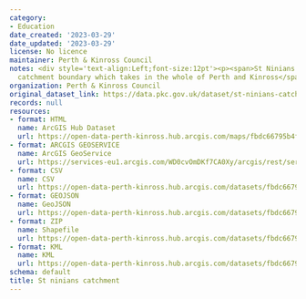 ```yaml
---
category:
- Education
date_created: '2023-03-29'
date_updated: '2023-03-29'
license: No licence
maintainer: Perth & Kinross Council
notes: <div style='text-align:Left;font-size:12pt'><p><span>St Ninians Episcopal School
  catchment boundary which takes in the whole of Perth and Kinross</span></p></div>
organization: Perth & Kinross Council
original_dataset_link: https://data.pkc.gov.uk/dataset/st-ninians-catchment
records: null
resources:
- format: HTML
  name: ArcGIS Hub Dataset
  url: https://open-data-perth-kinross.hub.arcgis.com/maps/fbdc66795b4f4479bc6d0b9aa2f759ab_6
- format: ARCGIS GEOSERVICE
  name: ArcGIS GeoService
  url: https://services-eu1.arcgis.com/WD0cvOmDKf7CA0Xy/arcgis/rest/services/St_Ninians_Catchment/FeatureServer/6
- format: CSV
  name: CSV
  url: https://open-data-perth-kinross.hub.arcgis.com/datasets/fbdc66795b4f4479bc6d0b9aa2f759ab_6.csv?outSR=%7B%22latestWkid%22%3A27700%2C%22wkid%22%3A27700%7D
- format: GEOJSON
  name: GeoJSON
  url: https://open-data-perth-kinross.hub.arcgis.com/datasets/fbdc66795b4f4479bc6d0b9aa2f759ab_6.geojson?outSR=%7B%22latestWkid%22%3A27700%2C%22wkid%22%3A27700%7D
- format: ZIP
  name: Shapefile
  url: https://open-data-perth-kinross.hub.arcgis.com/datasets/fbdc66795b4f4479bc6d0b9aa2f759ab_6.zip?outSR=%7B%22latestWkid%22%3A27700%2C%22wkid%22%3A27700%7D
- format: KML
  name: KML
  url: https://open-data-perth-kinross.hub.arcgis.com/datasets/fbdc66795b4f4479bc6d0b9aa2f759ab_6.kml?outSR=%7B%22latestWkid%22%3A27700%2C%22wkid%22%3A27700%7D
schema: default
title: St ninians catchment
---
```


